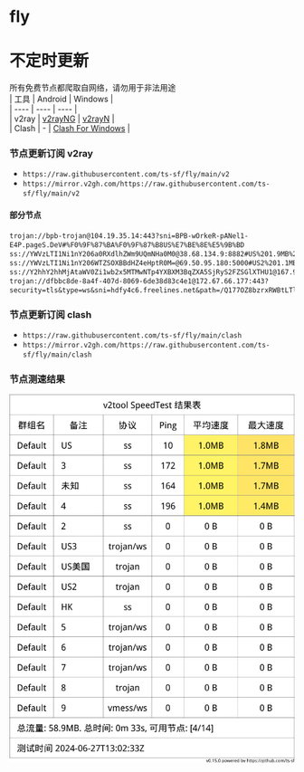 # fly
# 不定时更新
所有免费节点都爬取自网络，请勿用于非法用途  
|  工具  | Android  | Windows  |  
|  ----  | ----   | ----  |  
| v2ray  | [v2rayNG](https://github.com/2dust/v2rayNG/releases) | [v2rayN](https://github.com/2dust/v2rayN/releases) |  
| Clash  | - | [Clash For Windows](https://github.com/2dust/clashN/releases) | 
  
### 节点更新订阅  v2ray
- `https://raw.githubusercontent.com/ts-sf/fly/main/v2`  
- `https://mirror.v2gh.com/https://raw.githubusercontent.com/ts-sf/fly/main/v2`  

#### 部分节点  
``` 
trojan://bpb-trojan@104.19.35.14:443?sni=BPB-wOrkeR-pANel1-E4P.pageS.DeV#%F0%9F%87%BA%F0%9F%87%B8US%E7%BE%8E%E5%9B%BD
ss://YWVzLTI1Ni1nY206a0RXdlhZWm9UQmNHa0M0@38.68.134.9:8882#US%201.9MB%2Fs
ss://YWVzLTI1Ni1nY206WTZSOXBBdHZ4eHptR0M=@69.50.95.180:5000#US2%201.1MB%2Fs
ss://Y2hhY2hhMjAtaWV0Zi1wb2x5MTMwNTp4YXBXM3BqZXA5SjRyS2FZSGlXTHU1@167.99.216.236:50250#%E6%9C%AA%E7%9F%A52
trojan://dfbbc8de-8a4f-407d-8069-6de38d83c4e1@172.67.66.177:443?security=tls&type=ws&sni=hdfy4c6.freelines.net&path=/Q177OZ8bzrxRWBtLTlTL&host=hdfy4c6.freelines.net#%E6%9C%AA%E7%9F%A53
```
### 节点更新订阅  clash
- `https://raw.githubusercontent.com/ts-sf/fly/main/clash`  
- `https://mirror.v2gh.com/https://raw.githubusercontent.com/ts-sf/fly/main/clash`  

### 节点测速结果
![image](traffic.png)
